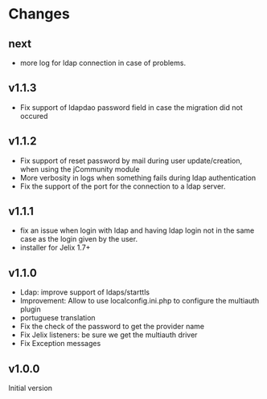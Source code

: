 Changes
=======

next
-----

- more log for ldap connection in case of problems.

v1.1.3
------

- Fix support of ldapdao password field in case the migration did not occured

v1.1.2
------

- Fix support of reset password by mail during user update/creation, when using the jCommunity module
- More verbosity in logs when something fails during ldap authentication
- Fix the support of the port for the connection to a ldap server.

v1.1.1
------

- fix an issue when login with ldap and having ldap login not in the same case
  as the login given by the user.
- installer for Jelix 1.7+

v1.1.0
------

- Ldap: improve support of ldaps/starttls
- Improvement: Allow to use localconfig.ini.php to configure the multiauth plugin
- portuguese translation
- Fix the check of the password to get the provider name
- Fix Jelix listeners: be sure we get the multiauth driver
- Fix Exception messages


v1.0.0
-------

Initial version

